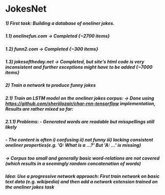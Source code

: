 # JokesNet

##### 1) First task: Building a database of oneliner jokes.
##### 1.1) onelinefun.com -> Completed {~2700 items}
##### 1.2) funn2.com -> Completed {~300 items}
##### 1.3) jokesoftheday.net -> Completed, but site's html code is very inconsistent and further exceptions might have to be added {~7000 items}

##### 2) Train a network to produce funny jokes
##### 2.1) Train an LSTM model on the oneliner jokes corpus: -> Done using https://github.com/sherjilozair/char-rnn-tensorflow implementation, Results are rather mixed so far:
##### 2.1.1) Problems: - Generated words are readable but misspellings still likely 
##### - The content is often i) confusing ii) not funny iii) lacking consistent oneliner properties(e.g. 'Q: What is a ...?' But 'A: ...' is missing)
##### -> Corpus too small and generally basic word-relations are not covered (which results in a seemingly random concatenation of words) 
##### Idea: Use a progressive network approach: First train network on basic text data (e.g. wikipedia) and then add a network extension trained on the oneliner jokes task
